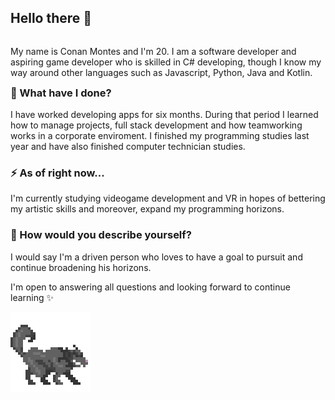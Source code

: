 ## Hello there 👋

<p style="float: right"> My name is Conan Montes and I'm 20. I am a software developer and aspiring game developer who is skilled in C# developing, though I know my way around other languages such as Javascript, Python, Java and Kotlin.</p>

### 🔭 What have I done?
I have worked developing apps for six months. During that period I learned how to manage projects, full stack development and how teamworking works in a corporate enviroment.
I finished my programming studies last year and have also finished computer technician studies.

### ⚡ As of right now...
I'm currently studying videogame development and VR in hopes of bettering my artistic skills and moreover, expand my programming horizons.

### 💬 How would you describe yourself?
I would say I'm a driven person who loves to have a goal to pursuit and continue broadening his horizons.

I'm open to answering all questions and looking forward to continue learning ✨

<img src='Wolf.png' width=128px height=128px>

<!--
**ConanMG/ConanMG** is a ✨ _special_ ✨ repository because its `README.md` (this file) appears on your GitHub profile.

Here are some ideas to get you started:

- 🔭 I’m currently working on ...
- 🌱 I’m currently learning ...
- 👯 I’m looking to collaborate on ...
- 🤔 I’m looking for help with ...
- 💬 Ask me about ...
- 📫 How to reach me: ...
- 😄 Pronouns: ...
- ⚡ Fun fact: ...
-->
